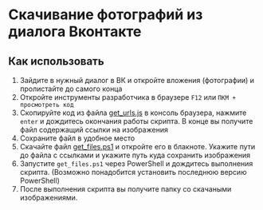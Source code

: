 # Скачивание фотографий из диалога Вконтакте

## Как использовать

1. Зайдите в нужный диалог в ВК и откройте вложения (фотографии) и пролистайте до самого конца
2. Откройте инструменты разработчика в браузере `F12` или `ПКМ + просмотреть код`
3. Скопируйте код из файла [get_urls.js](https://github.com/dkuytrewq/get_photos_from_dialog_vk/blob/main/get_urls.js) в консоль браузера, нажмите `enter` и дождитесь окончания работы скрипта. В конце вы получите файл содержащий ссылки на изображения
4. Сохраните файл в удобное место
5. Скачайте файл [get_files.ps1](https://github.com/dkuytrewq/get_photos_from_dialog_vk/blob/main/get_files.ps1) и откройте его в блакноте. Укажите пути до файла с ссылками и укажите путь куда сохранить изображения
6. Запустите `get_files.ps1` через PowerShell и дождитесь выполнения скрипта. (Возможно понадобится установить последнюю версию PowerShell)
7. После выполнения скрипта вы получите папку со скачаными изображениями.
